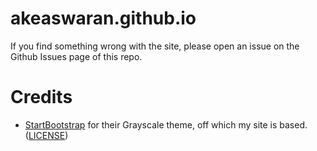 akeaswaran.github.io
==================

If you find something wrong with the site, please open an issue on the Github Issues page of this repo.

# Credits

* [StartBootstrap](http://startbootstrap.com/) for their Grayscale theme, off which my site is based. ([LICENSE](https://github.com/akeaswaran/akeaswaran.github.io/blob/master/grayscale_license.md))
